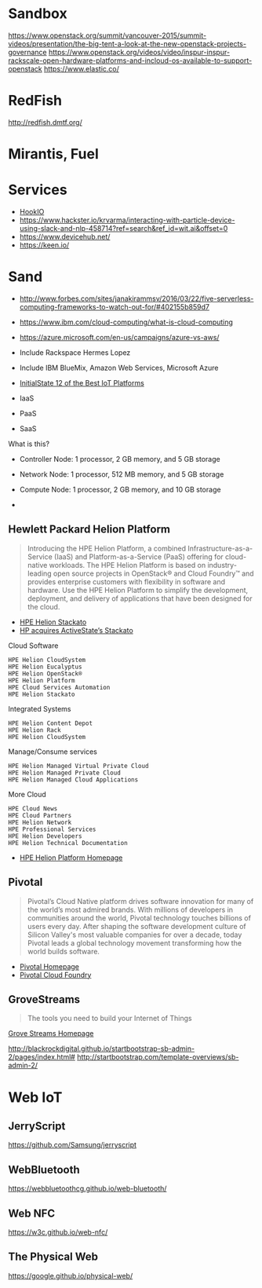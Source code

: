 # Sandbox

https://www.openstack.org/summit/vancouver-2015/summit-videos/presentation/the-big-tent-a-look-at-the-new-openstack-projects-governance
https://www.openstack.org/videos/video/inspur-inspur-rackscale-open-hardware-platforms-and-incloud-os-available-to-support-openstack
https://www.elastic.co/

# RedFish

http://redfish.dmtf.org/

# Mirantis, Fuel

# Services

- [HookIO](http://hook.io/)
- https://www.hackster.io/krvarma/interacting-with-particle-device-using-slack-and-nlp-458714?ref=search&ref_id=wit.ai&offset=0
- https://www.devicehub.net/
- https://keen.io/


# Sand
- http://www.forbes.com/sites/janakirammsv/2016/03/22/five-serverless-computing-frameworks-to-watch-out-for/#402155b859d7
- https://www.ibm.com/cloud-computing/what-is-cloud-computing
- https://azure.microsoft.com/en-us/campaigns/azure-vs-aws/

- Include Rackspace
  Hermes Lopez

- Include IBM BlueMix, Amazon Web Services, Microsoft Azure
- [InitialState 12 of the Best IoT Platforms](http://blog.initialstate.com/iot-platforms)

- IaaS
- PaaS
- SaaS

What is this?

- Controller Node: 1 processor, 2 GB memory, and 5 GB storage
- Network Node: 1 processor, 512 MB memory, and 5 GB storage
- Compute Node: 1 processor, 2 GB memory, and 10 GB storage


- 

## Hewlett Packard Helion Platform

> Introducing the HPE Helion Platform, a combined Infrastructure-as-a-Service (IaaS) and Platform-as-a-Service (PaaS) offering for cloud-native workloads. The HPE Helion Platform is based on industry-leading open source projects in OpenStack® and Cloud Foundry™ and provides enterprise customers with flexibility in software and hardware. Use the HPE Helion Platform to simplify the development, deployment, and delivery of applications that have been designed for the cloud.

- [HPE Helion Stackato](http://www8.hp.com/us/en/cloud/helion-devplatform-overview.html)
- [HP acquires ActiveState’s Stackato](http://www8.hp.com/hpnext/posts/hp-acquires-activestate-stackato#.VoAHAJPiuV4)

Cloud Software

    HPE Helion CloudSystem
    HPE Helion Eucalyptus
    HPE Helion OpenStack®
    HPE Helion Platform
    HPE Cloud Services Automation
    HPE Helion Stackato

Integrated Systems

    HPE Helion Content Depot
    HPE Helion Rack
    HPE Helion CloudSystem

Manage/Consume services

    HPE Helion Managed Virtual Private Cloud
    HPE Helion Managed Private Cloud
    HPE Helion Managed Cloud Applications


More Cloud

    HPE Cloud News
    HPE Cloud Partners
    HPE Helion Network
    HPE Professional Services
    HPE Helion Developers
    HPE Helion Technical Documentation

- [HPE Helion Platform Homepage](http://www8.hp.com/us/en/cloud/hphelion-platform.html)

## Pivotal

> Pivotal’s Cloud Native platform drives software innovation for many of the world’s most admired brands. With millions of developers in communities around the world, Pivotal technology touches billions of users every day. After shaping the software development culture of Silicon Valley's most valuable companies for over a decade, today Pivotal leads a global technology movement transforming how the world builds software.

- [Pivotal Homepage](http://pivotal.io/)
- [Pivotal Cloud Foundry](http://pivotal.io/platform)

## GroveStreams

> The tools you need to build your Internet of Things

[Grove Streams Homepage](https://grovestreams.com/)


http://blackrockdigital.github.io/startbootstrap-sb-admin-2/pages/index.html#
http://startbootstrap.com/template-overviews/sb-admin-2/

# Web IoT

## JerryScript
https://github.com/Samsung/jerryscript

## WebBluetooth

https://webbluetoothcg.github.io/web-bluetooth/

## Web NFC

https://w3c.github.io/web-nfc/

## The Physical Web

https://google.github.io/physical-web/

